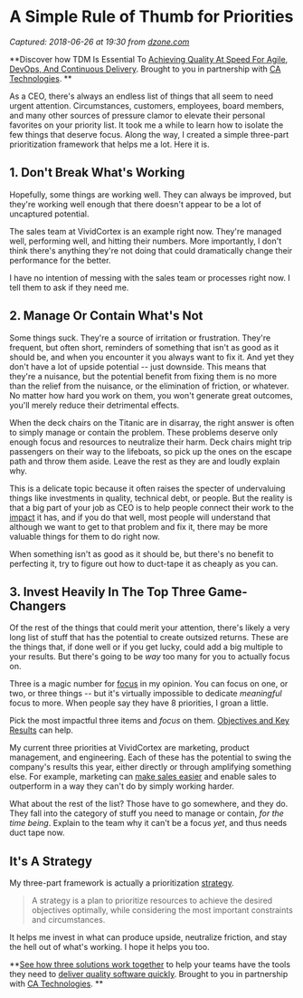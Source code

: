 # A Simple Rule of Thumb for Priorities

_Captured: 2018-06-26 at 19:30 from [dzone.com](https://dzone.com/articles/a-simple-rule-of-thumb-for-priorities?edition=383260&utm_source=Zone%20Newsletter&utm_medium=email&utm_campaign=agile%202018-06-26)_

**Discover how TDM Is Essential To [Achieving Quality At Speed For Agile, DevOps, And Continuous Delivery](https://dzone.com/go?i=291448&u=http%3A%2F%2Fwww.ca.com%2Fus%2Fcollateral%2Findustry-analyst-report%2Fagile-test-data-management-the-new-must-have.html%3Fcid%3DNA-DSP-CD-AGJ-000195-00001461-000001106%26utm_source%3Donline_ads%26utm_medium%3Ddzone%26utm_campaign%3Dtdm_acquire%26utm_content%3Dagile_tdm_report-pre_roll). Brought to you in partnership with [CA Technologies](https://dzone.com/go?i=291448&u=http%3A%2F%2Fwww.ca.com%2Fus%2Fcollateral%2Findustry-analyst-report%2Fagile-test-data-management-the-new-must-have.html%3Fcid%3DNA-DSP-CD-AGJ-000195-00001461-000001106%26utm_source%3Donline_ads%26utm_medium%3Ddzone%26utm_campaign%3Dtdm_acquire%26utm_content%3Dagile_tdm_report-pre_roll). **

As a CEO, there's always an endless list of things that all seem to need urgent attention. Circumstances, customers, employees, board members, and many other sources of pressure clamor to elevate their personal favorites on your priority list. It took me a while to learn how to isolate the few things that deserve focus. Along the way, I created a simple three-part prioritization framework that helps me a lot. Here it is.

## 1\. Don't Break What's Working

Hopefully, some things are working well. They can always be improved, but they're working well enough that there doesn't appear to be a lot of uncaptured potential.

The sales team at VividCortex is an example right now. They're managed well, performing well, and hitting their numbers. More importantly, I don't think there's anything they're not doing that could dramatically change their performance for the better.

I have no intention of messing with the sales team or processes right now. I tell them to ask if they need me.

## 2\. Manage Or Contain What's Not

Some things suck. They're a source of irritation or frustration. They're frequent, but often short, reminders of something that isn't as good as it should be, and when you encounter it you always want to fix it. And yet they don't have a lot of upside potential -- just downside. This means that they're a nuisance, but the potential benefit from fixing them is no more than the relief from the nuisance, or the elimination of friction, or whatever. No matter how hard you work on them, you won't generate great outcomes, you'll merely reduce their detrimental effects.

When the deck chairs on the Titanic are in disarray, the right answer is often to simply manage or contain the problem. These problems deserve only enough focus and resources to neutralize their harm. Deck chairs might trip passengers on their way to the lifeboats, so pick up the ones on the escape path and throw them aside. Leave the rest as they are and loudly explain why.

This is a delicate topic because it often raises the specter of undervaluing things like investments in quality, technical debt, or people. But the reality is that a big part of your job as CEO is to help people connect their work to the [impact](https://www.xaprb.com/blog/three-keys-rewarding-career-challenge-impact-people/) it has, and if you do that well, most people will understand that although we want to get to that problem and fix it, there may be more valuable things for them to do right now.

When something isn't as good as it should be, but there's no benefit to perfecting it, try to figure out how to duct-tape it as cheaply as you can.

## 3\. Invest Heavily In The Top Three Game-Changers

Of the rest of the things that could merit your attention, there's likely a very long list of stuff that has the potential to create outsized returns. These are the things that, if done well or if you get lucky, could add a big multiple to your results. But there's going to be _way_ too many for you to actually focus on.

Three is a magic number for [focus](https://www.xaprb.com/blog/2014/07/05/on-focus/) in my opinion. You can focus on one, or two, or three things -- but it's virtually impossible to dedicate _meaningful_ focus to more. When people say they have 8 priorities, I groan a little.

Pick the most impactful three items and _focus_ on them. [Objectives and Key Results](https://www.amazon.com/gp/product/0996006028/?tag=xaprb-20) can help.

My current three priorities at VividCortex are marketing, product management, and engineering. Each of these has the potential to swing the company's results this year, either directly or through amplifying something else. For example, marketing can [make sales easier](https://kellblog.com/2014/08/20/a-missive-to-human-resources-hr/) and enable sales to outperform in a way they can't do by simply working harder.

What about the rest of the list? Those have to go somewhere, and they do. They fall into the category of stuff you need to manage or contain, _for the time being_. Explain to the team why it can't be a focus _yet_, and thus needs duct tape now.

## It's A Strategy

My three-part framework is actually a prioritization [strategy](https://www.xaprb.com/blog/strategy/).

> A strategy is a plan to prioritize resources to achieve the desired objectives optimally, while considering the most important constraints and circumstances.

It helps me invest in what can produce upside, neutralize friction, and stay the hell out of what's working. I hope it helps you too.

**[See how three solutions work together](https://dzone.com/go?i=291449&u=https%3A%2F%2Fwww.ca.com%2Fus%2Ftrials%2Fca-agile-requirements-designer.register.html%3Fcid%3DNA-DSP-CD-AGJ-000195-00001462-000001108%2520%26utm_source%3Donline_ads%26utm_medium%3Ddzone%26utm_campaign%3Dard_acquire%26utm_content%3Dard_trial) to help your teams have the tools they need to [deliver quality software quickly](https://dzone.com/go?i=291449&u=https%3A%2F%2Fad.doubleclick.net%2Fddm%2Ftrackclk%2FN6040.130331DZONE%2FB11226848.150123399%3Bdc_trk_aid%3D321096583%3Bdc_trk_cid%3D81552442%3Bdc_lat%3D%3Bdc_rdid%3D%3Btag_for_child_directed_treatment%3D). Brought to you in partnership with [CA Technologies](https://dzone.com/go?i=291449&u=https%3A%2F%2Fwww.ca.com%2Fus%2Ftrials%2Fca-agile-requirements-designer.register.html%3Fcid%3DNA-DSP-CD-AGJ-000195-00001462-000001108%2520%26utm_source%3Donline_ads%26utm_medium%3Ddzone%26utm_campaign%3Dard_acquire%26utm_content%3Dard_trial). **
